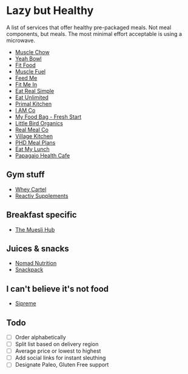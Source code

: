 # Lazy but Healthy

A list of services that offer healthy pre-packaged meals. Not meal components, but meals. The most minimal effort acceptable is using a microwave.

* [Muscle Chow](https://musclechow.co.nz)
* [Yeah Bowl](http://www.yeahbowl.com)
* [Fit Food](https://www.fitfood.nz)
* [Muscle Fuel](https://musclefuel.co.nz)
* [Feed Me](https://www.feed-me.co.nz)
* [Fit Me In](http://www.fitmein.co.nz)
* [Eat Real Simple](https://eatrealsimple.nz)
* [Eat Unlimited](https://eat.co.nz)
* [Primal Kitchen](http://primalkitchen.co.nz)
* [I AM Co](https://iamco.co.nz)
* [My Food Bag - Fresh Start](https://www.myfoodbag.co.nz/fresh-start)
* [Little Bird Organics](https://littlebirdorganics.co.nz/)
* [Real Meal Co](https://www.realmeal.co.nz/)
* [Village Kitchen](https://www.villagekitchen.co.nz)
* [PHD Meal Plans](http://resetme.phd.co.nz/resetme-meal-plans)
* [Eat My Lunch](https://www.eatmylunch.nz/)
* [Papagaio Health Cafe](https://www.papagaio.co.nz)

## Gym stuff

* [Whey Cartel](https://wheycartel.com/)
* [Reactiv Supplements](https://www.reactivsupplements.co.nz/)

## Breakfast specific

* [The Muesli Hub](http://www.themueslihub.co.nz)

## Juices & snacks

* [Nomad Nutrition](http://www.nomadnutrition.co.nz/)
* [Snackpack](https://www.snackpack.co.nz/)

## I can't believe it's not food

* [Sipreme](https://sipreme.nz)

## Todo

* [ ] Order alphabetically
* [ ] Split list based on delivery region
* [ ] Average price or lowest to highest
* [ ] Add social links for instant sleuthing
* [ ] Designate Paleo, Gluten Free support
